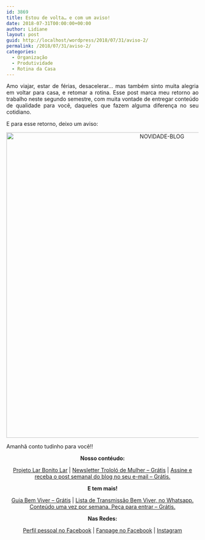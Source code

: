 ```yaml
---
id: 3869
title: Estou de volta… e com um aviso!
date: 2018-07-31T00:00:00+00:00
author: Lidiane
layout: post
guid: http://localhost/wordpress/2018/07/31/aviso-2/
permalink: /2018/07/31/aviso-2/
categories:
  - Organização
  - Produtividade
  - Rotina da Casa
---
```

<p align="justify">
  Amo viajar, estar de férias, desacelerar… mas também sinto muita alegria em voltar para casa, e retomar a rotina. Esse post marca meu retorno ao trabalho neste segundo semestre, com muita vontade de entregar conteúdo de qualidade para você, daqueles que fazem alguma diferença no seu cotidiano.
</p>

<p align="justify">
  E para esse retorno, deixo um aviso:
</p>

<p align="center">
  <img class="alignnone size-full wp-image-14656" src="http://www.trololodemulher.com.br/blog/wp-content/uploads/2018/07/NOVIDADE-BLOG.jpg" alt="NOVIDADE-BLOG" width="800" height="800" />
</p>

<p align="justify">
  Amanhã conto tudinho para você!!
</p>

<p align="center">
  <strong>Nosso contéudo:</strong>
</p>

<p align="center">
  <a href="http://www.trololodemulher.com.br/projeto-lar-bonito-lar/" target="_blank">Projeto Lar Bonito Lar</a> | <a href="http://www.trololodemulher.com.br/2018/02/28/newsletter/" target="_blank">Newsletter Trololó de Mulher – Grátis</a> | <a href="https://feedburner.google.com/fb/a/mailverify?uri=blogBichaFemea&loc=en_US" target="_blank">Assine e receba o post semanal do blog no seu e-mail – Grátis.</a>
</p>

<p align="center">
  <strong>E tem mais!</strong>
</p>

<p align="center">
  <a href="http://www.trololodemulher.com.br/2018/03/09/bem-viver/" target="_blank">Guia Bem Viver – Grátis</a> | <a href="https://api.whatsapp.com/send?1=pt_BR&phone=5581995307307" target="_blank">Lista de Transmissão Bem Viver, no Whatsapp. Conteúdo uma vez por semana. Peça para entrar – Grátis.</a>
</p>

<p align="center">
  <strong>Nas Redes:</strong>
</p>

<p align="center">
  <a href="https://www.facebook.com/lidiane.vasconcelos.94" target="_blank">Perfil pessoal no Facebook</a> | <a href="https://www.facebook.com/TrololoMulher/" target="_blank">Fanpage no Facebook</a> | <a href="https://www.instagram.com/trololodemulher/" target="_blank">Instagram</a>
</p>

<p align="justify">
